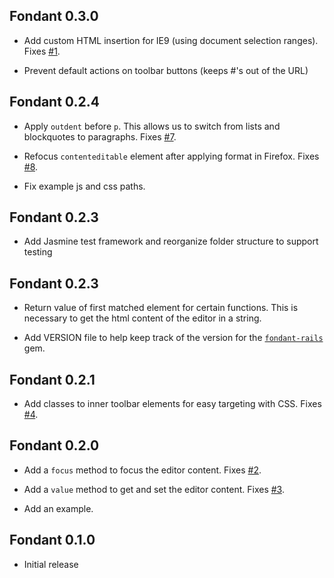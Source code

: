 ## Fondant 0.3.0 ##

* Add custom HTML insertion for IE9 (using document selection ranges). Fixes
  [#1](https://github.com/ovenbits-ingredients/fondant/issues/1).

* Prevent default actions on toolbar buttons (keeps #'s out of the URL)


## Fondant 0.2.4 ##

* Apply `outdent` before `p`. This allows us to switch from lists and
  blockquotes to paragraphs.
  Fixes [#7](https://github.com/ovenbits-ingredients/fondant/issues/7).

* Refocus `contenteditable` element after applying format in Firefox.
  Fixes [#8](https://github.com/ovenbits-ingredients/fondant/issues/8).

* Fix example js and css paths.


## Fondant 0.2.3 ##

* Add Jasmine test framework and reorganize folder structure to support testing


## Fondant 0.2.3 ##

* Return value of first matched element for certain functions. This is
  necessary to get the html content of the editor in a string.

* Add VERSION file to help keep track of the version for the
  [`fondant-rails`][fr] gem.

  [fr]: https://github.com/ovenbits-ingredients/fondant-rails


## Fondant 0.2.1 ##

* Add classes to inner toolbar elements for easy targeting with CSS.
  Fixes [#4](https://github.com/ovenbits-ingredients/fondant/issues/4).

## Fondant 0.2.0 ##

* Add a `focus` method to focus the editor content.
  Fixes [#2](https://github.com/ovenbits-ingredients/fondant/issues/2).

* Add a `value` method to get and set the editor content.
  Fixes [#3](https://github.com/ovenbits-ingredients/fondant/issues/3).

* Add an example.


## Fondant 0.1.0 ##

* Initial release

